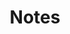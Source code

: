 ---
type: notes
layout: archive
permalink: /notes/
title: Notes
tagline: Random Snippets
header:
  og_image: /assets/images/website_feature_image.png
  overlay_image: /assets/images/header-image-2.png
  caption: Copyright © Matthew Burruss
search: true
---